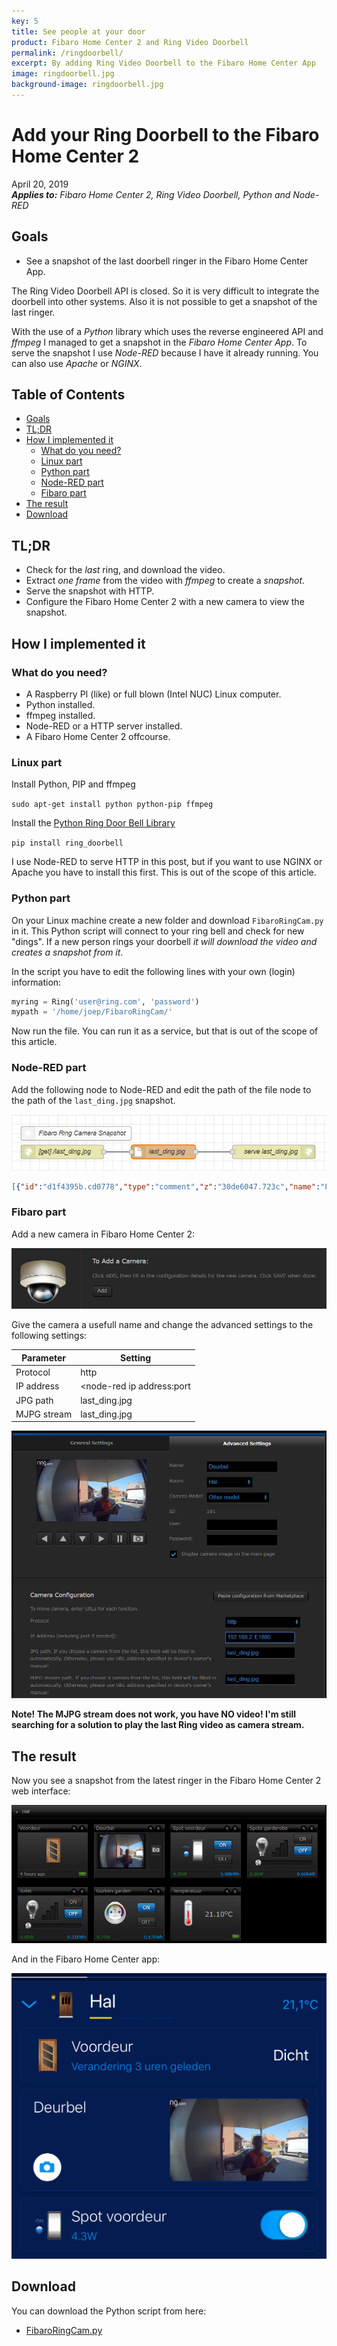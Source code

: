 ```yaml
---
key: 5
title: See people at your door
product: Fibaro Home Center 2 and Ring Video Doorbell
permalink: /ringdoorbell/
excerpt: By adding Ring Video Doorbell to the Fibaro Home Center App
image: ringdoorbell.jpg
background-image: ringdoorbell.jpg
---
```


# Add your Ring  Doorbell to the Fibaro Home Center 2<!-- omit in toc -->

April 20, 2019  
_**Applies to:** Fibaro Home Center 2, Ring Video Doorbell, Python and Node-RED_

## Goals

* See a snapshot of the last doorbell ringer in the Fibaro Home Center App.

The Ring Video Doorbell API is closed. So it is very difficult to integrate the doorbell into other systems.
Also it is not possible to get a snapshot of the last ringer. 

With the use of a *Python* library which uses the reverse engineered API and *ffmpeg* I managed to get a snapshot in the *Fibaro Home Center App*. To serve the snapshot I use *Node-RED* because I have it already running. You can also use *Apache* or *NGINX*.

## Table of Contents<!-- omit in toc -->
- [Goals](#goals)
- [TL;DR](#tldr)
- [How I implemented it](#how-i-implemented-it)
  - [What do you need?](#what-do-you-need)
  - [Linux part](#linux-part)
  - [Python part](#python-part)
  - [Node-RED part](#node-red-part)
  - [Fibaro part](#fibaro-part)
- [The result](#the-result)
- [Download](#download)

## TL;DR

* Check for the *last* ring, and download the video.
* Extract *one frame* from the video with *ffmpeg* to create a *snapshot*.
* Serve the snapshot with HTTP.
* Configure the Fibaro Home Center 2 with a new camera to view the snapshot.

## How I implemented it

### What do you need?

* A Raspberry PI (like) or full blown (Intel NUC) Linux computer.
* Python installed.
* ffmpeg installed.
* Node-RED or a HTTP server installed.
* A Fibaro Home Center 2 offcourse.

### Linux part

Install Python, PIP and ffmpeg

`sudo apt-get install python python-pip ffmpeg`

Install the [Python Ring Door Bell Library](https://github.com/tchellomello/python-ring-doorbell)

`pip install ring_doorbell`

I use Node-RED to serve HTTP in this post, but if you want to use NGINX or Apache you have to install this first. This is out of the scope of this article.

### Python part

On your Linux machine create a new folder and download `FibaroRingCam.py` in it. This Python script will connect to your ring bell and check for new "dings". If a new person rings your doorbell *it will download the video and creates a snapshot from it*.

In the script you have to edit the following lines with your own (login) information:

```python
myring = Ring('user@ring.com', 'password')
mypath = '/home/joep/FibaroRingCam/'
```

Now run the file. You can run it as a service, but that is out of the scope of this article.

### Node-RED part

Add the following node to Node-RED and edit the path of the file node to the path of the `last_ding.jpg` snapshot.

![ringdoorbellnode](../images/screenshots/ringdoorbellnode.jpg)

```json
[{"id":"d1f4395b.cd0778","type":"comment","z":"30de6047.723c","name":"Fibaro Ring Camera Snapshot","info":"","x":160,"y":180,"wires":[]},{"id":"e42e6aeb.e610e8","type":"http in","z":"30de6047.723c","name":"[get] /last_ding.jpg","url":"/last_ding.jpg","method":"get","upload":false,"swaggerDoc":"","x":130,"y":220,"wires":[["9329fca.9bf87"]]},{"id":"9329fca.9bf87","type":"file in","z":"30de6047.723c","name":"last_ding.jpg","filename":"/home/joep/FibaroRingCam/last_ding.jpg","format":"","chunk":false,"sendError":false,"x":350,"y":220,"wires":[["5dd8cb15.ea08b4"]]},{"id":"5dd8cb15.ea08b4","type":"http response","z":"30de6047.723c","name":"serve last_ding.jpg","statusCode":"","headers":{"content-type":"image/jpeg"},"x":590,"y":220,"wires":[]}]
```

### Fibaro part

Add a new camera in Fibaro Home Center 2:

![fibaroaddcamera](../images/screenshots/fibaroaddcamera.jpg)

Give the camera a usefull name and change the advanced settings to the following settings:

| Parameter    | Setting                   |
| ------------ | ------------------------- |
| Protocol     | http                      |
| IP address   | <node-red ip address:port |
| JPG path     | last_ding.jpg             |
| MJPG stream  | last_ding.jpg             |

![fibarocamerasettings](../images/screenshots/fibarocamerasettings.jpg)

**Note! The MJPG stream does not work, you have NO video! I'm still searching for a solution to play the last Ring video as camera stream.**

## The result

Now you see a snapshot from the latest ringer in the Fibaro Home Center 2 web interface:

![fibarocameraview1](../images/screenshots/fibarocameraview1.jpg)

And in the Fibaro Home Center app:

![fibarocameraview2](../images/screenshots/fibarocameraview2.jpg)

## Download

You can download the Python script from here:

* [FibaroRingCam.py](https://github.com/joepv/fibaro/blob/master/FibaroRingCam.py)